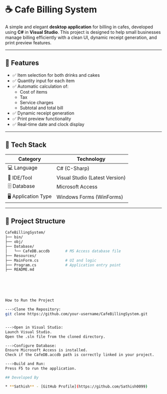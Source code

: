 # ☕ Cafe Billing System

A simple and elegant **desktop application** for billing in cafes, developed using **C#** in **Visual Studio**. This project is designed to help small businesses manage billing efficiently with a clean UI, dynamic receipt generation, and print preview features.

---

## 🧾 Features

- ✅ Item selection for both drinks and cakes
- ✅ Quantity input for each item
- ✅ Automatic calculation of:
  - Cost of items
  - Tax
  - Service charges
  - Subtotal and total bill
- ✅ Dynamic receipt generation
- ✅ Print preview functionality
- ✅ Real-time date and clock display

---

## 🔧 Tech Stack

| Category        | Technology             |
|----------------|------------------------|
| 💻 Language      | C# (C-Sharp)            |
| 🧰 IDE/Tool     | Visual Studio (Latest Version) |
| 🗄️ Database      | Microsoft Access         |
| 🖥️ Application Type | Windows Forms (WinForms) |

---

## 📂 Project Structure

```bash
CafeBillingSystem/
├── bin/
├── obj/
├── Database/
│   └── CafeDB.accdb       # MS Access database file
├── Resources/
├── MainForm.cs            # UI and logic
├── Program.cs             # Application entry point
├── README.md






How to Run the Project

--->Clone the Repository:
git clone https://github.com/your-username/CafeBillingSystem.git


--->Open in Visual Studio:
Launch Visual Studio.
Open the .sln file from the cloned directory.

--->Configure Database:
Ensure Microsoft Access is installed.
Check if the CafeDB.accdb path is correctly linked in your project.

--->Build and Run:
Press F5 to run the application.

## Developed By

* **Sathish** - [GitHub Profile](https://github.com/Sathish0099) 


